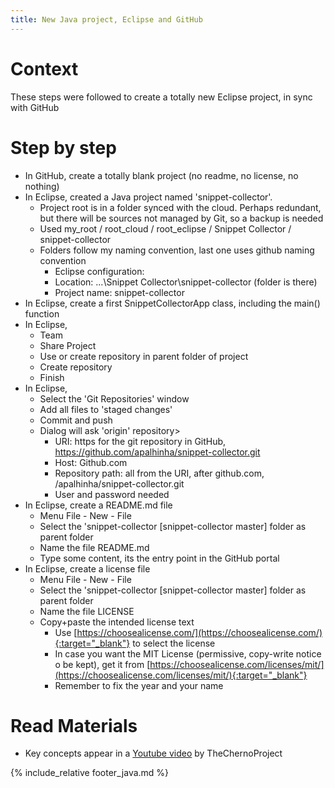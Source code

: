 ```yaml
---
title: New Java project, Eclipse and GitHub
---
```


# Context

These steps were followed to create a totally new Eclipse project, in sync with GitHub

# Step by step

* In GitHub, create a totally blank project (no readme, no license, no nothing)
* In Eclipse, created a Java project named 'snippet-collector'.
  * Project root is in a folder synced with the cloud. Perhaps redundant, but there will be sources not managed by Git, so a backup is needed
  * Used my_root / root_cloud / root_eclipse / Snippet Collector / snippet-collector
  * Folders follow my naming convention, last one uses github naming convention
    * Eclipse configuration:
	* Location: ...\Snippet Collector\snippet-collector (folder is there)
	* Project name: snippet-collector
* In Eclipse, create a first SnippetCollectorApp class, including the main() function
* In Eclipse,
  * Team
  * Share Project
  * Use or create repository in parent folder of project
  * Create repository
  * Finish
* In Eclipse,
  * Select the 'Git Repositories' window
  * Add all files to 'staged changes'
  * Commit and push
  * Dialog will ask 'origin' repository>
    * URI: https for the git repository in GitHub, https://github.com/apalhinha/snippet-collector.git
	* Host: Github.com
	* Repository path: all from the URI, after github.com, /apalhinha/snippet-collector.git
	* User and password needed
* In Eclipse, create a README.md file
  * Menu File - New - File
  * Select the 'snippet-collector \[snippet-collector master\] folder as parent folder
  * Name the file README.md
  * Type some content, its the entry point in the GitHub portal
* In Eclipse, create a license file
  * Menu File - New - File
  * Select the 'snippet-collector \[snippet-collector master\] folder as parent folder
  * Name the file LICENSE
  * Copy+paste the intended license text
    * Use [https://choosealicense.com/](https://choosealicense.com/){:target="_blank"} to select the license
	* In case you want the MIT License (permissive, copy-write notice o be kept), get it from [https://choosealicense.com/licenses/mit/](https://choosealicense.com/licenses/mit/){:target="_blank"}
	* Remember to fix the year and your name

# Read Materials
* Key concepts appear in a [Youtube video](https://www.youtube.com/watch?v=ptK9-CNms98) by TheChernoProject

{% include_relative footer_java.md %}
